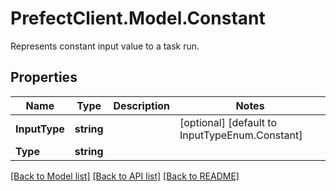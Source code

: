 # PrefectClient.Model.Constant
Represents constant input value to a task run.

## Properties

Name | Type | Description | Notes
------------ | ------------- | ------------- | -------------
**InputType** | **string** |  | [optional] [default to InputTypeEnum.Constant]
**Type** | **string** |  | 

[[Back to Model list]](../README.md#documentation-for-models) [[Back to API list]](../README.md#documentation-for-api-endpoints) [[Back to README]](../README.md)

